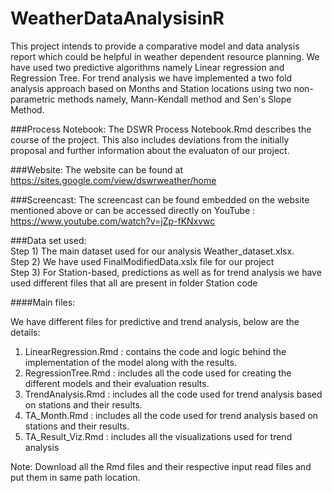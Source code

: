 # WeatherDataAnalysisinR
This project intends to provide a comparative model and data analysis report which could be helpful in weather dependent resource planning. We have used two predictive algorithms namely Linear regression and Regression Tree. For trend analysis we have implemented a two fold analysis approach based on Months and Station locations using two non-parametric methods namely, Mann-Kendall method and Sen's Slope Method.

###Process Notebook:
The DSWR Process Notebook.Rmd describes the course of the project. This also includes deviations from the initially proposal and further information about the evaluaton of our project.

###Website:
The website can be found at https://sites.google.com/view/dswrweather/home

###Screencast:
The screencast can be found embedded on the website mentioned above or can be accessed directly on YouTube : https://www.youtube.com/watch?v=jZp-fKNxvwc

###Data set used: <br/>
Step 1) The main dataset used for our analysis Weather_dataset.xlsx. <br/>
Step 2) We have used FinalModifiedData.xslx file for our project <br/>
Step 3) For Station-based, predictions as well as for trend analysis we have used different files that all are present in folder Station code <br/>

####Main files:

We have different files for predictive and trend analysis, below are the details:

1) LinearRegression.Rmd : contains the code and logic behind the implementation of the model along with the results.<br/>
2) RegressionTree.Rmd : includes all the code used for creating the different models and their evaluation results. <br />
3) TrendAnalysis.Rmd : includes all the code used for trend analysis based on stations and their results. <br />
4) TA_Month.Rmd : includes all the code used for trend analysis based on stations and their results. <br />
5) TA_Result_Viz.Rmd : includes all the visualizations used for trend analysis

Note: Download all the Rmd files and their respective input read files and put them in same path location.
